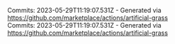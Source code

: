 Commits: 2023-05-29T11:19:07.531Z - Generated via https://github.com/marketplace/actions/artificial-grass
<br>
Commits: 2023-05-29T11:19:07.531Z - Generated via https://github.com/marketplace/actions/artificial-grass
<br>
